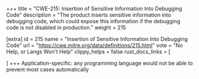 +++
title = "CWE-215: Insertion of Sensitive Information Into Debugging Code"
description	= "The product inserts sensitive information into debugging code, which could expose this information if the debugging code is not disabled in production."
weight = 215

[extra]
id = 215
name = "Insertion of Sensitive Information Into Debugging Code"
url = "https://cwe.mitre.org/data/definitions/215.html"
vote = "No Help, or Langs Won't Help"
clippy_helps = false
rust_docs_links = [
	
]
+++
Application-specific: any programming language would not be able to prevent most cases automatically
